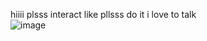 hiiii
plsss interact like pllsss do it i love to talk</br>
![image](https://github.com/user-attachments/assets/c866a369-cb5d-43c8-b898-127b29d0f74f)



